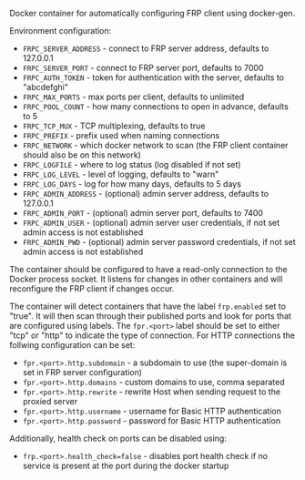 Docker container for automatically configuring FRP client using docker-gen.

Environment configuration:

 * `FRPC_SERVER_ADDRESS` - connect to FRP server address, defaults to 127.0.0.1
 * `FRPC_SERVER_PORT` - connect to FRP server port, defaults to 7000
 * `FRPC_AUTH_TOKEN` - token for authentication with the server, defaults to "abcdefghi"
 * `FRPC_MAX_PORTS` - max ports per client, defaults to unlimited
 * `FRPC_POOL_COUNT` - how many connections to open in advance, defaults to 5
 * `FRPC_TCP_MUX` - TCP multiplexing, defaults to true
 * `FRPC_PREFIX` - prefix used when naming connections
 * `FRPC_NETWORK` - which docker network to scan (the FRP client container should also be on this network)
 * `FRPC_LOGFILE` - where to log status (log disabled if not set)
 * `FRPC_LOG_LEVEL` - level of logging, defaults to "warn"
 * `FRPC_LOG_DAYS` - log for how many days, defaults to 5 days
 * `FRPC_ADMIN_ADDRESS` - (optional) admin server address, defaults to 127.0.0.1
 * `FRPC_ADMIN_PORT` - (optional) admin server port, defaults to 7400
 * `FRPC_ADMIN_USER` - (optional) admin server user credentials, if not set admin access is not established
 * `FRPC_ADMIN_PWD` - (optional) admin server password credentials, if not set admin access is not established

The container should be configured to have a read-only connection to the Docker process socket. It listens for changes in
other containers and will reconfigure the FRP client if changes occur.

The container will detect containers that have the label `frp.enabled` set to "true". It will then scan through their published ports and look for ports that are configured using labels.
The `fpr.<port>` label should be set to either "tcp" or "http" to indicate the type of connection. For HTTP connections the follwing configuration can be set:

 * `fpr.<port>.http.subdomain` - a subdomain to use (the super-domain is set in FRP server configuration)
 * `fpr.<port>.http.domains` - custom domains to use, comma separated
 * `fpr.<port>.http.rewrite` - rewrite Host when sending request to the proxied server
 * `fpr.<port>.http.username` - username for Basic HTTP authentication
 * `fpr.<port>.http.password` - password for Basic HTTP authentication

Additionally, health check on ports can be disabled using:
 * `frp.<port>.health_check=false` - disables port health check if no service is present at the port during the docker startup
